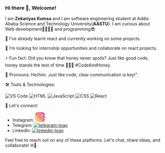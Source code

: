 ### Hi there 👋, Welcome!

<!--
**Zekud/zekud** is a ✨ _special_ ✨ repository because its `README.md` (this file) appears on your GitHub profile.

Here are some ideas to get you started:

- 🔭 I’m currently working on ...
- 🌱 I’m currently learning ...
- 👯 I’m looking to collaborate on ...
- 🤔 I’m looking for help with ...
- 💬 Ask me about ...
- 📫 How to reach me: ...
- 😄 Pronouns: ...
- ⚡ Fun fact: ...
-->
I am <b>Zekariyas Kumsa</b> and I am software enginnering student at Addis Ababa Science and Technology University(<b>AASTU</b>).
I am curious about Web development👨‍💻👨‍💻 and programming😎.

🔭 I've already learnt react and  currently working on some projects.

👯 I’m looking for internship opportunities and collaborate on react projects.

⚡ Fun fact: Did you know that honey never spoils? Just like good code, honey stands the test of time 🍯👩‍💻 #CodeAndHoney.

👋 Pronouns: He/him. Just like code, clear communication is key!".

🛠️ Tools & Technologies:
<p align="start">
  <img src="https://cdn.jsdelivr.net/gh/devicons/devicon/icons/vscode/vscode-original-wordmark.svg" alt="VS Code" width="40" height="40"/>
  <img src="https://cdn.jsdelivr.net/gh/devicons/devicon/icons/html5/html5-original-wordmark.svg" alt="HTML" width="40" height="40"/>
  <img src="https://cdn.jsdelivr.net/gh/devicons/devicon/icons/javascript/javascript-original.svg" alt="JavaScript" width="40" height="40"/>
  <img src="https://cdn.jsdelivr.net/gh/devicons/devicon/icons/css3/css3-original-wordmark.svg" alt="CSS" width="40" height="40"/>
  <img src="https://cdn.jsdelivr.net/gh/devicons/devicon/icons/react/react-original-wordmark.svg" alt="React" width="40" height="40"/>
  
</p>

📱 Let's connect:
- Instagram: <a href="https://instagram.com/z.e.k.u.a"><img src="https://github.com/Zekud/zekud/blob/main/instagram.png" alt="instagram-logo" width="30" height="30"/></a>
- Telegram: <a href="https://t.me/Zekua12"><img src="" alt="telegram-logo" width="30" height="30"/></a>
- LinkedIn: <a href="https://www.linkedin.com/in/zekariyas-kumsa"><img src="https://github.com/Zekud/zekud/assets/99693126/0f2dcf9b-1b15-4e36-a0c9-50639d9afc0d" alt="linkedin-logo" width="30" height="30"/></a>
  
Feel free to reach out on any of these platforms. Let's chat, share ideas, and collaborate! 🌐🤝.



